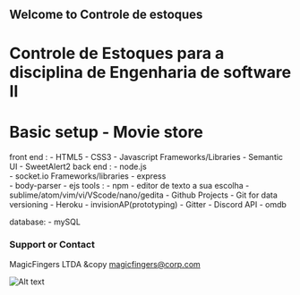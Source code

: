 ## Welcome to Controle de estoques

# Controle de Estoques para a disciplina de Engenharia de software II

###

### 

# Basic setup  - Movie store

front end : 
	- HTML5
	- CSS3
	- Javascript
	Frameworks/Libraries
		- Semantic UI
		- SweetAlert2
back end :
	- node.js	
	- socket.io
	Frameworks/libraries
		- express	
		- body-parser
		- ejs
tools :
	- npm
	- editor de texto a sua escolha
		- sublime/atom/vim/vi/VScode/nano/gedita
	- Github Projects
	- Git for data versioning
	- Heroku
	- invisionAP(prototyping)
	- Gitter
	- Discord
API
	- omdb

database:
	- mySQL
	

### Support or Contact

MagicFingers LTDA &copy
magicfingers@corp.com

![Alt text](https://www.healthypawspetinsurance.com/Images/V3/DogAndPuppyInsurance/Dog_CTA_Desktop_HeroImage.jpg)
